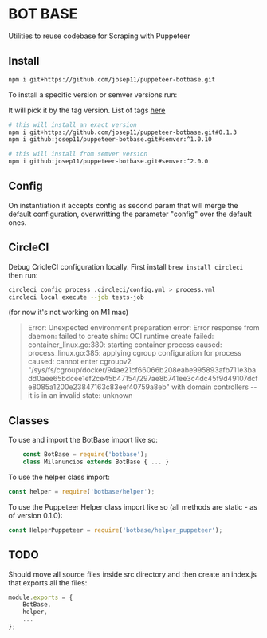 # BOT BASE

Utilities to reuse codebase for Scraping with Puppeteer

## Install

```bash
npm i git+https://github.com/josep11/puppeteer-botbase.git
```

To install a specific version or semver versions run:

It will pick it by the tag version. List of tags [here](2)

```bash
# this will install an exact version
npm i git+https://github.com/josep11/puppeteer-botbase.git#0.1.3
npm i github:josep11/puppeteer-botbase.git#semver:^1.0.10
```

```bash
# this will install from semver version
npm i github:josep11/puppeteer-botbase.git#semver:^2.0.0
```

## Config

On instantiation it accepts config as second param that will merge the default configuration, overwritting the parameter "config" over the default ones.

## CircleCI

Debug CricleCI configuration locally. First install `brew install circleci` then run:

```bash
circleci config process .circleci/config.yml > process.yml
circleci local execute --job tests-job
```

(for now it's not working on M1 mac)

> Error: 
Unexpected environment preparation error: Error response from daemon: failed to create shim: OCI runtime create failed: container_linux.go:380: starting container process caused: process_linux.go:385: applying cgroup configuration for process caused: cannot enter cgroupv2 "/sys/fs/cgroup/docker/94ae21cf66066b208eabe995893afb711e3badd0aee65bdcee1ef2ce45b47154/297ae8b741ee3c4dc45f9d49107dcfe8085a1200e23847163c83eef40759a8eb" with domain controllers -- it is in an invalid state: unknown


## Classes

To use and import the BotBase import like so:

```js
    const BotBase = require('botbase');
    class Milanuncios extends BotBase { ... }
```

To use the helper class import:

```js
const helper = require('botbase/helper');
```

To use the Puppeteer Helper class import like so (all methods are static - as of version 0.1.0):

```js
const HelperPuppeteer = require('botbase/helper_puppeteer');
```

## TODO

Should move all source files inside src directory and then create an index.js that exports all the files:

```js
module.exports = {
    BotBase,
    helper,
    ...
};
```

[1]: https://github.com/josep11/puppeteer-botbase.git
[2]: https://github.com/josep11/puppeteer-botbase/tags
